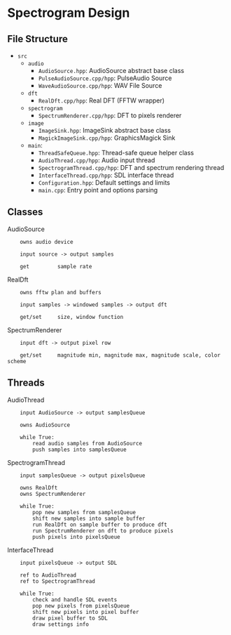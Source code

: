 # Spectrogram Design

## File Structure

* `src`
    * `audio`
        * `AudioSource.hpp`: AudioSource abstract base class
        * `PulseAudioSource.cpp/hpp`: PulseAudio Source
        * `WaveAudioSource.cpp/hpp`: WAV File Source
    * `dft`
        * `RealDft.cpp/hpp`: Real DFT (FFTW wrapper)
    * `spectrogram`
        * `SpectrumRenderer.cpp/hpp`: DFT to pixels renderer
    * `image`
        * `ImageSink.hpp`: ImageSink abstract base class
        * `MagickImageSink.cpp/hpp`: GraphicsMagick Sink
    * `main`:
        * `ThreadSafeQueue.hpp`: Thread-safe queue helper class
        * `AudioThread.cpp/hpp`: Audio input thread
        * `SpectrogramThread.cpp/hpp`: DFT and spectrum rendering thread
        * `InterfaceThread.cpp/hpp`: SDL interface thread
        * `Configuration.hpp`: Default settings and limits
        * `main.cpp`: Entry point and options parsing

## Classes

AudioSource

```
    owns audio device

    input source -> output samples

    get         sample rate
```

RealDft

```
    owns fftw plan and buffers

    input samples -> windowed samples -> output dft

    get/set     size, window function
```

SpectrumRenderer

```
    input dft -> output pixel row

    get/set     magnitude min, magnitude max, magnitude scale, color scheme
```


## Threads

AudioThread

```
    input AudioSource -> output samplesQueue

    owns AudioSource

    while True:
        read audio samples from AudioSource
        push samples into samplesQueue
```

SpectrogramThread

```
    input samplesQueue -> output pixelsQueue

    owns RealDft
    owns SpectrumRenderer

    while True:
        pop new samples from samplesQueue
        shift new samples into sample buffer
        run RealDft on sample buffer to produce dft
        run SpectrumRenderer on dft to produce pixels
        push pixels into pixelsQueue
```

InterfaceThread

```
    input pixelsQueue -> output SDL

    ref to AudioThread
    ref to SpectrogramThread

    while True:
        check and handle SDL events
        pop new pixels from pixelsQueue
        shift new pixels into pixel buffer
        draw pixel buffer to SDL
        draw settings info
```


